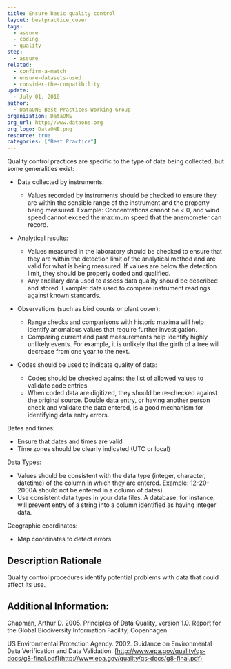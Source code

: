 ```yaml
---
title: Ensure basic quality control
layout: bestpractice_cover
tags:
  - assure
  - coding
  - quality
step:
  - assure
related:
  - confirm-a-match
  - ensure-datasets-used
  - consider-the-compatibility
update:
  - July 01, 2010
author:
  - DataONE Best Practices Working Group
organization: DataONE
org_url: http://www.dataone.org
org_logo: DataONE.png
resource: true
categories: ["Best Practice"]
---
```




Quality control practices are specific to the type of data being collected, but some generalities exist:

- Data collected by instruments:
  - Values recorded by instruments should be checked to ensure they are within the sensible range of the instrument and the property being measured. Example: Concentrations cannot be < 0, and wind speed cannot exceed the maximum speed that the anemometer can record.

- Analytical results:

  - Values measured in the laboratory should be checked to ensure that they are within the detection limit of the analytical method and are valid for what is being measured. If values are below the detection limit, they should be properly coded and qualified.
  - Any ancillary data used to assess data quality should be described and stored. Example: data used to compare instrument readings against known standards.

- Observations (such as bird counts or plant cover):

  - Range checks and comparisons with historic maxima will help identify anomalous values that require further investigation.
  - Comparing current and past measurements help identify highly unlikely events. For example, it is unlikely that the girth of a tree will decrease from one year to the next.

- Codes should be used to indicate quality of data:

  - Codes should be checked against the list of allowed values to validate code entries
  - When coded data are digitized, they should be re-checked against the original source. Double data entry, or having another person check and validate the data entered, is a good mechanism for identifying data entry errors.

Dates and times:

- Ensure that dates and times are valid
- Time zones should be clearly indicated (UTC or local)

Data Types:

- Values should be consistent with the data type (integer, character, datetime) of the column in which they are entered. Example: 12-20-2000A should not be entered in a column of dates).
- Use consistent data types in your data files. A database, for instance, will prevent entry of a string into a column identified as having integer data.

Geographic coordinates:

- Map coordinates to detect errors

## Description Rationale

Quality control procedures identify potential problems with data that could affect its use.

## Additional Information:

Chapman, Arthur D. 2005. Principles of Data Quality, version 1.0. Report for the Global Biodiversity Information Facility, Copenhagen.

US Environmental Protection Agency. 2002. Guidance on Environmental Data Verification and Data Validation. [http://www.epa.gov/quality/qs-docs/g8-final.pdf](http://www.epa.gov/quality/qs-docs/g8-final.pdf)
